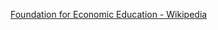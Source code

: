 ﻿[Foundation for Economic Education - Wikipedia](https://en.wikipedia.org/wiki/Foundation_for_Economic_Education)